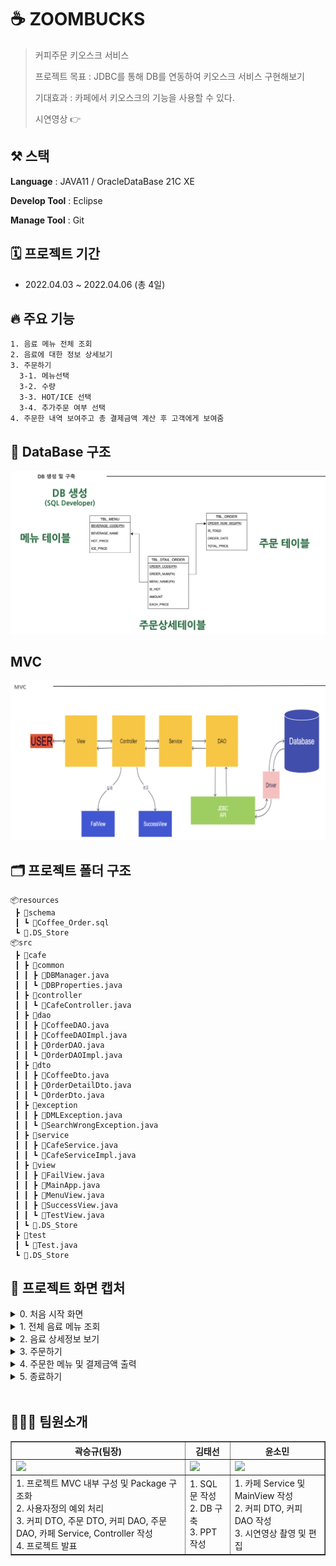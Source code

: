 # ☕️ ZOOMBUCKS

> 커피주문 키오스크 서비스
> 
> 프로젝트 목표 : JDBC를 통해 DB를 연동하여 키오스크 서비스 구현해보기
> 
> 기대효과 : 카페에서 키오스크의 기능을 사용할 수 있다.
> 
> 시연영상 👉

## ⚒️ 스택
**Language** : JAVA11 / OracleDataBase 21C XE

**Develop Tool** : Eclipse

**Manage Tool** : Git

## 🗓️ 프로젝트 기간
- 2022.04.03 ~ 2022.04.06 (총 4일)

## 🔥 주요 기능
```
1. 음료 메뉴 전체 조회
2. 음료에 대한 정보 상세보기
3. 주문하기
  3-1. 메뉴선택
  3-2. 수량 
  3-3. HOT/ICE 선택
  3-4. 추가주문 여부 선택
4. 주문한 내역 보여주고 총 결제금액 계산 후 고객에게 보여줌 
```

## 💾 DataBase 구조
![DB](README.assets/DB.png)

## MVC
![MVC](README.assets/MVC.png)

## 🗂️ 프로젝트 폴더 구조
```
📦resources
 ┣ 📂schema
 ┃ ┗ 📜Coffee_Order.sql
 ┗ 📜.DS_Store
📦src
 ┣ 📂cafe
 ┃ ┣ 📂common
 ┃ ┃ ┣ 📜DBManager.java
 ┃ ┃ ┗ 📜DBProperties.java
 ┃ ┣ 📂controller
 ┃ ┃ ┗ 📜CafeController.java
 ┃ ┣ 📂dao
 ┃ ┃ ┣ 📜CoffeeDAO.java
 ┃ ┃ ┣ 📜CoffeeDAOImpl.java
 ┃ ┃ ┣ 📜OrderDAO.java
 ┃ ┃ ┗ 📜OrderDAOImpl.java
 ┃ ┣ 📂dto
 ┃ ┃ ┣ 📜CoffeeDto.java
 ┃ ┃ ┣ 📜OrderDetailDto.java
 ┃ ┃ ┗ 📜OrderDto.java
 ┃ ┣ 📂exception
 ┃ ┃ ┣ 📜DMLException.java
 ┃ ┃ ┗ 📜SearchWrongException.java
 ┃ ┣ 📂service
 ┃ ┃ ┣ 📜CafeService.java
 ┃ ┃ ┗ 📜CafeServiceImpl.java
 ┃ ┣ 📂view
 ┃ ┃ ┣ 📜FailView.java
 ┃ ┃ ┣ 📜MainApp.java
 ┃ ┃ ┣ 📜MenuView.java
 ┃ ┃ ┣ 📜SuccessView.java
 ┃ ┃ ┗ 📜TestView.java
 ┃ ┗ 📜.DS_Store
 ┣ 📂test
 ┃ ┗ 📜Test.java
 ┗ 📜.DS_Store
 ```
 ## 📸 프로젝트 화면 캡처
 <details>
  <summary>0. 처음 시작 화면 </summary>
  <img width="765" alt="capture01" src="https://user-images.githubusercontent.com/62579544/235347510-e622d7c0-b47e-4eb3-9b56-dc76c77a684c.png">
 </details>
 
<details>
  <summary>1. 전체 음료 메뉴 조회 </summary>
 <img width="763" alt="capture02" src="https://user-images.githubusercontent.com/62579544/235347809-09718e6e-30fb-4192-85d5-099ab4141352.png">
</details>
 
<details>
  <summary>2. 음료 상세정보 보기 </summary>
 <img width="763" alt="capture03" src="https://user-images.githubusercontent.com/62579544/235347865-c2b6ef32-4110-4d60-a34a-2754b25245b6.png">
</details>

<details>
  <summary>3. 주문하기 </summary>
 <img width="755" alt="capture04" src="https://user-images.githubusercontent.com/62579544/235347880-dd8aacd3-74c6-47e4-b537-2c072233f6b9.png">
</details>

<details>
  <summary>4. 주문한 메뉴 및 결제금액 출력</summary>
 <img width="391" alt="capture05" src="https://user-images.githubusercontent.com/62579544/235453413-64c4fa19-f0c3-4227-a8aa-a25bbac3e360.png">
</details>

<details>
  <summary>5. 종료하기 </summary>
 <img width="765" alt="capture06" src="https://user-images.githubusercontent.com/62579544/235453453-26edcbdc-587e-4959-ab5c-ffd2af7cfe9c.png">
</details>

<br/>

## 👨‍👧‍👦 팀원소개
<table border="1">
	<th>곽승규(팀장)</th>
	<th>김태선</th>
  <th>윤소민</th>
	<tr>
	    <td><img src="https://avatars.githubusercontent.com/u/62579544?v=4" width="250"/></td>
	    <td><img src="https://avatars.githubusercontent.com/u/127369505?v=4" width="200"/></td>
      <td><img src="https://avatars.githubusercontent.com/u/55522263?v=4" width="200"/></td>  
	</tr>
	<tr>
	    <td>
        1. 프로젝트 MVC 내부 구성 및 Package 구조화 <br/>
        2. 사용자정의 예외 처리 <br/>
        3. 커피 DTO, 주문 DTO, 커피 DAO, 주문 DAO, 카페 Service, Controller 작성 <br/>
        4. 프로젝트 발표
      </td>
	    <td>
        1. SQL문 작성<br/>
        2. DB 구축<br/>
        3. PPT 작성
      </td>
      <td>
       1. 카페 Service 및 MainView 작성<br/>
       2. 커피 DTO, 커피 DAO 작성 <br/> 
       3. 시연영상 촬영 및 편집
      </td>
	</tr>
</table>
